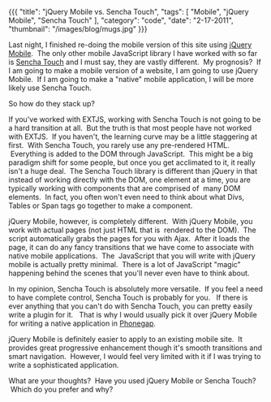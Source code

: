 {{{
    "title": "jQuery Mobile vs. Sencha Touch",
    "tags": [ "Mobile", "jQuery Mobile", "Sencha Touch" ],
    "category": "code",
    "date": "2-17-2011",
    "thumbnail": "/images/blog/mugs.jpg"
}}}

Last night, I finished re-doing the mobile version of this site using [jQuery Mobile](http://jquerymobile.com/).  The only other mobile JavaScript library I have worked with so far is [Sencha Touch](http://www.sencha.com/products/touch/) and I must say, they are vastly different.  My prognosis?  If I am going to make a mobile version of a website, I am going to use jQuery Mobile.  If I am going to make a "native" mobile application, I will be more likely use Sencha Touch.

So how do they stack up?

If you've worked with EXTJS, working with Sencha Touch is not going to be a hard transition at all.  But the truth is that most people have not worked with EXTJS.  If you haven't, the learning curve may be a little staggering at first.  With Sencha Touch, you rarely use any pre-rendered HTML.  Everything is added to the DOM through JavaScript.  This might be a big paradigm shift for some people, but once you get acclimated to it, it really isn't a huge deal.  The Sencha Touch library is different than jQuery in that instead of working directly with the DOM, one element at a time, you are typically working with components that are comprised of  many DOM elements.  In fact, you often won't even need to think about what Divs, Tables or Span tags go together to make a component.

jQuery Mobile, however, is completely different.  With jQuery Mobile, you work with actual pages (not just HTML that is  rendered to the DOM).  The script automatically grabs the pages for you with Ajax.  After it loads the page, it can do any fancy transitions that we have come to associate with native mobile applications.  The  JavaScript that you will write with jQuery mobile is actually pretty minimal.  There is a lot of JavaScript "magic" happening behind the scenes that you'll never even have to think about.

In my opinion, Sencha Touch is absolutely more versatile.  If you feel a need to have complete control, Sencha Touch is probably for you.   If there is ever anything that you can't do with Sencha Touch, you can pretty easily write a plugin for it.   That is why I would usually pick it over jQuery Mobile for writing a native application in [Phonegap](http://phonegap.com).

jQuery Mobile is definitely easier to apply to an existing mobile site.  It provides great progressive enhancement though it's smooth transitions and smart navigation.  However, I would feel very limited with it if I was trying to write a sophisticated application.

What are your thoughts?  Have you used jQuery Mobile or Sencha Touch?  Which do you prefer and why?